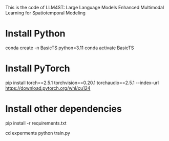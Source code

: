 This is the code of LLM4ST: Large Language Models Enhanced Multimodal Learning for
Spatiotemporal Modeling
# Install Python
conda create -n BasicTS python=3.11
conda activate BasicTS
# Install PyTorch
pip install torch==2.5.1 torchvision==0.20.1 torchaudio==2.5.1 --index-url https://download.pytorch.org/whl/cu124
# Install other dependencies
pip install -r requirements.txt

cd experments
python train.py

